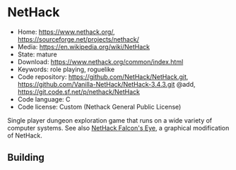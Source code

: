 # NetHack

- Home: https://www.nethack.org/, https://sourceforge.net/projects/nethack/
- Media: https://en.wikipedia.org/wiki/NetHack
- State: mature
- Download: https://www.nethack.org/common/index.html
- Keywords: role playing, roguelike
- Code repository: https://github.com/NetHack/NetHack.git, https://github.com/Vanilla-NetHack/NetHack-3.4.3.git @add, https://git.code.sf.net/p/nethack/NetHack
- Code language: C
- Code license: Custom (Nethack General Public License)

Single player dungeon exploration game that runs on a wide variety of computer systems.
See also [NetHack Falcon's Eye](https://sourceforge.net/projects/falconseye/), a graphical modification of NetHack.

## Building
